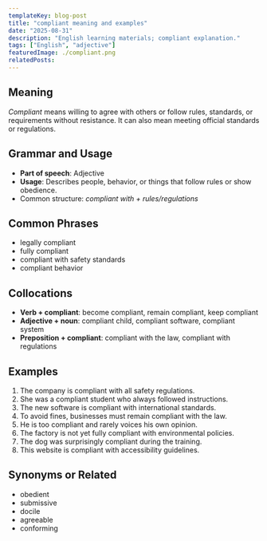 ```yaml
---
templateKey: blog-post
title: "compliant meaning and examples"
date: "2025-08-31"
description: "English learning materials; compliant explanation."
tags: ["English", "adjective"]
featuredImage: ./compliant.png
relatedPosts:
---
```


## Meaning

_Compliant_ means willing to agree with others or follow rules, standards, or requirements without resistance. It can also mean meeting official standards or regulations.

## Grammar and Usage

- **Part of speech**: Adjective
- **Usage**: Describes people, behavior, or things that follow rules or show obedience.
- Common structure: _compliant with + rules/regulations_

## Common Phrases

- legally compliant
- fully compliant
- compliant with safety standards
- compliant behavior

## Collocations

- **Verb + compliant**: become compliant, remain compliant, keep compliant
- **Adjective + noun**: compliant child, compliant software, compliant system
- **Preposition + compliant**: compliant with the law, compliant with regulations

## Examples

1. The company is compliant with all safety regulations.
2. She was a compliant student who always followed instructions.
3. The new software is compliant with international standards.
4. To avoid fines, businesses must remain compliant with the law.
5. He is too compliant and rarely voices his own opinion.
6. The factory is not yet fully compliant with environmental policies.
7. The dog was surprisingly compliant during the training.
8. This website is compliant with accessibility guidelines.

## Synonyms or Related

- obedient
- submissive
- docile
- agreeable
- conforming
